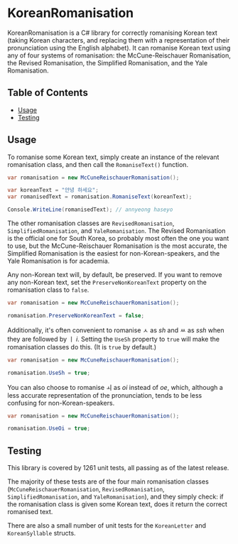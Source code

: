﻿KoreanRomanisation
==================

KoreanRomanisation is a C# library for correctly romanising Korean text (taking Korean characters, and replacing them with a representation of their pronunciation using the English alphabet). It can romanise Korean text using any of four systems of romanisation: the McCune-Reischauer Romanisation, the Revised Romanisation, the Simplified Romanisation, and the Yale Romanisation.

## Table of Contents

- [Usage](#usage)
- [Testing](#testing)

## Usage 

To romanise some Korean text, simply create an instance of the relevant romanisation class, and then call the `RomaniseText()` function.

```csharp
var romanisation = new McCuneReischauerRomanisation();

var koreanText = "안녕 하세요";
var romanisedText = romanisation.RomaniseText(koreanText);

Console.WriteLine(romanisedText); // annyeong haseyo
```

The other romanisation classes are `RevisedRomanisation`, `SimplifiedRomanisation`, and `YaleRomanisation`. The Revised Romanisation is the official one for South Korea, so probably most often the one you want to use, but the McCune-Reischauer Romanisation is the most accurate, the Simplified Romanisation is the easiest for non-Korean-speakers, and the Yale Romanisation is for academia.

Any non-Korean text will, by default, be preserved. If you want to remove any non-Korean text, set the `PreserveNonKoreanText` property on the romanisation class to `false`.

```csharp
var romanisation = new McCuneReischauerRomanisation();

romanisation.PreserveNonKoreanText = false;
```

Additionally, it's often convenient to romanise ㅅ as _sh_ and ㅆ as _ssh_ when they are followed by ㅣ _i_. Setting the `UseSh` property to `true` will make the romanisation classes do this. (It is `true` by default.)

```csharp
var romanisation = new McCuneReischauerRomanisation();

romanisation.UseSh = true;
```

You can also choose to romanise ㅚ as _oi_ instead of _oe_, which, although a less accurate representation of the pronunciation, tends to be less confusing for non-Korean-speakers. 

```csharp
var romanisation = new McCuneReischauerRomanisation();

romanisation.UseOi = true;
```

## Testing 

This library is covered by 1261 unit tests, all passing as of the latest release.

The majority of these tests are of the four main romanisation classes (`McCuneReischauerRomanisation`, `RevisedRomanisation`, `SimplifiedRomanisation`, and `YaleRomanisation`), and they simply check: if the romanisation class is given some Korean text, does it return the correct romanised text.

There are also a small number of unit tests for the `KoreanLetter` and `KoreanSyllable` structs.